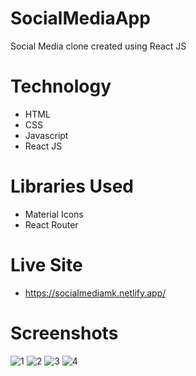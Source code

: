 # SocialMediaApp
Social Media clone created using React JS

# Technology
- HTML
- CSS
- Javascript
- React JS

# Libraries Used
- Material Icons
- React Router

# Live Site
- https://socialmediamk.netlify.app/

# Screenshots
![1](https://github.com/Evilking009/SocialMediaApp/assets/4027728/ed56aabf-be83-43a2-b131-fd7fc3bedc80)
![2](https://github.com/Evilking009/SocialMediaApp/assets/4027728/18d269d8-f71d-40ca-8df2-894e774787ab)
![3](https://github.com/Evilking009/SocialMediaApp/assets/4027728/99c2dc95-907f-46e1-b79f-ad0ea70ea97f)
![4](https://github.com/Evilking009/SocialMediaApp/assets/4027728/7cde688e-6de3-4bc7-ab57-41a55accacce)

